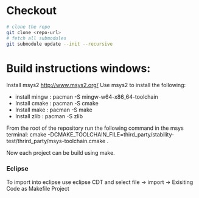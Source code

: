 # Checkout

```bash
# clone the repo
git clone <repo-url>
# fetch all submodules
git submodule update --init --recursive
```

# Build instructions windows:
Install msys2 http://www.msys2.org/
Use msys2 to install the following:
* install mingw : pacman -S mingw-w64-x86_64-toolchain 
* Install cmake : pacman -S cmake
* Install make : pacman -S make
* Install zlib : pacman -S zlib

From the root of the repository run the following command in the msys terminal:
    cmake -DCMAKE_TOOLCHAIN_FILE=third_party/stability-test/thrird_party/msys-toolchain.cmake .

Now each project can be build using make.

### Eclipse
To import into eclipse use eclipse CDT and select 
file -> import -> Exisiting Code as Makefile Project
